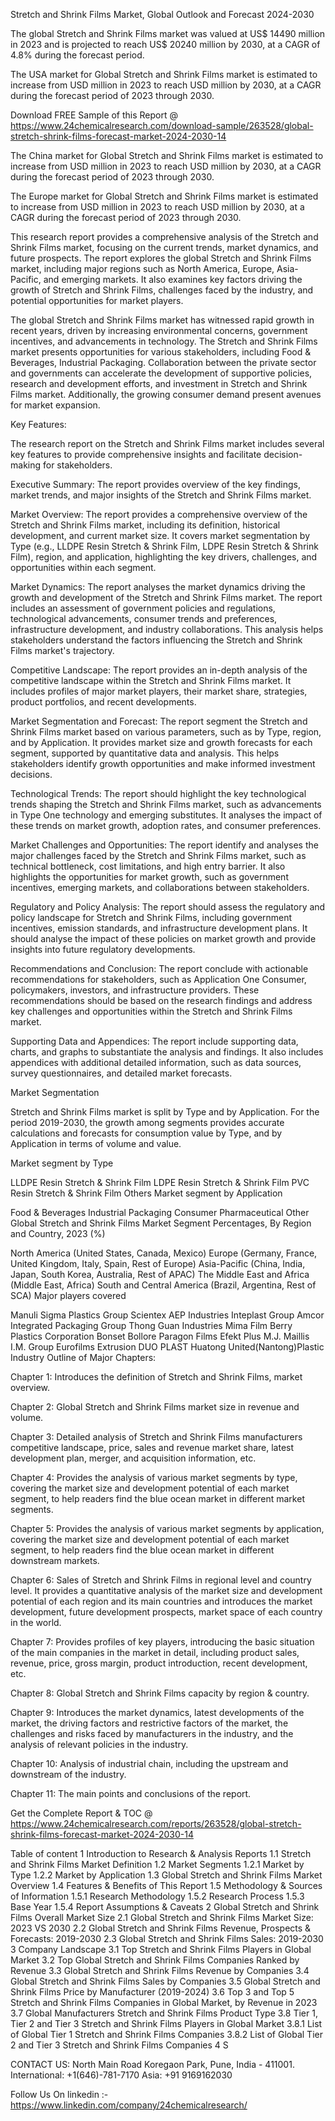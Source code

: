  Stretch and Shrink Films Market, Global Outlook and Forecast 2024-2030

 The global Stretch and Shrink Films market was valued at US$ 14490 million in 2023 and is projected to reach US$ 20240 million by 2030, at a CAGR of 4.8% during the forecast period.

The USA market for Global Stretch and Shrink Films market is estimated to increase from USD million in 2023 to reach USD million by 2030, at a CAGR during the forecast period of 2023 through 2030.

Download FREE Sample of this Report @ https://www.24chemicalresearch.com/download-sample/263528/global-stretch-shrink-films-forecast-market-2024-2030-14

The China market for Global Stretch and Shrink Films market is estimated to increase from USD million in 2023 to reach USD million by 2030, at a CAGR during the forecast period of 2023 through 2030.

The Europe market for Global Stretch and Shrink Films market is estimated to increase from USD million in 2023 to reach USD million by 2030, at a CAGR during the forecast period of 2023 through 2030.

This research report provides a comprehensive analysis of the Stretch and Shrink Films market, focusing on the current trends, market dynamics, and future prospects. The report explores the global Stretch and Shrink Films market, including major regions such as North America, Europe, Asia-Pacific, and emerging markets. It also examines key factors driving the growth of Stretch and Shrink Films, challenges faced by the industry, and potential opportunities for market players.

The global Stretch and Shrink Films market has witnessed rapid growth in recent years, driven by increasing environmental concerns, government incentives, and advancements in technology. The Stretch and Shrink Films market presents opportunities for various stakeholders, including Food & Beverages, Industrial Packaging. Collaboration between the private sector and governments can accelerate the development of supportive policies, research and development efforts, and investment in Stretch and Shrink Films market. Additionally, the growing consumer demand present avenues for market expansion.

Key Features:

The research report on the Stretch and Shrink Films market includes several key features to provide comprehensive insights and facilitate decision-making for stakeholders.

Executive Summary: The report provides overview of the key findings, market trends, and major insights of the Stretch and Shrink Films market.

Market Overview: The report provides a comprehensive overview of the Stretch and Shrink Films market, including its definition, historical development, and current market size. It covers market segmentation by Type (e.g., LLDPE Resin Stretch & Shrink Film, LDPE Resin Stretch & Shrink Film), region, and application, highlighting the key drivers, challenges, and opportunities within each segment.

Market Dynamics: The report analyses the market dynamics driving the growth and development of the Stretch and Shrink Films market. The report includes an assessment of government policies and regulations, technological advancements, consumer trends and preferences, infrastructure development, and industry collaborations. This analysis helps stakeholders understand the factors influencing the Stretch and Shrink Films market's trajectory.

Competitive Landscape: The report provides an in-depth analysis of the competitive landscape within the Stretch and Shrink Films market. It includes profiles of major market players, their market share, strategies, product portfolios, and recent developments.

Market Segmentation and Forecast: The report segment the Stretch and Shrink Films market based on various parameters, such as by Type, region, and by Application. It provides market size and growth forecasts for each segment, supported by quantitative data and analysis. This helps stakeholders identify growth opportunities and make informed investment decisions.

Technological Trends: The report should highlight the key technological trends shaping the Stretch and Shrink Films market, such as advancements in Type One technology and emerging substitutes. It analyses the impact of these trends on market growth, adoption rates, and consumer preferences.

Market Challenges and Opportunities: The report identify and analyses the major challenges faced by the Stretch and Shrink Films market, such as technical bottleneck, cost limitations, and high entry barrier. It also highlights the opportunities for market growth, such as government incentives, emerging markets, and collaborations between stakeholders.

Regulatory and Policy Analysis: The report should assess the regulatory and policy landscape for Stretch and Shrink Films, including government incentives, emission standards, and infrastructure development plans. It should analyse the impact of these policies on market growth and provide insights into future regulatory developments.

Recommendations and Conclusion: The report conclude with actionable recommendations for stakeholders, such as Application One Consumer, policymakers, investors, and infrastructure providers. These recommendations should be based on the research findings and address key challenges and opportunities within the Stretch and Shrink Films market.

Supporting Data and Appendices: The report include supporting data, charts, and graphs to substantiate the analysis and findings. It also includes appendices with additional detailed information, such as data sources, survey questionnaires, and detailed market forecasts.

Market Segmentation

Stretch and Shrink Films market is split by Type and by Application. For the period 2019-2030, the growth among segments provides accurate calculations and forecasts for consumption value by Type, and by Application in terms of volume and value.

Market segment by Type

LLDPE Resin Stretch & Shrink Film
LDPE Resin Stretch & Shrink Film
PVC Resin Stretch & Shrink Film
Others
Market segment by Application

Food & Beverages
Industrial Packaging
Consumer
Pharmaceutical
Other
Global Stretch and Shrink Films Market Segment Percentages, By Region and Country, 2023 (%)

North America (United States, Canada, Mexico)
Europe (Germany, France, United Kingdom, Italy, Spain, Rest of Europe)
Asia-Pacific (China, India, Japan, South Korea, Australia, Rest of APAC)
The Middle East and Africa (Middle East, Africa)
South and Central America (Brazil, Argentina, Rest of SCA)
Major players covered

Manuli
Sigma Plastics Group
Scientex
AEP Industries
Inteplast Group
Amcor
Integrated Packaging Group
Thong Guan Industries
Mima Film
Berry Plastics Corporation
Bonset
Bollore
Paragon Films
Efekt Plus
M.J. Maillis
I.M. Group
Eurofilms Extrusion
DUO PLAST
Huatong United(Nantong)Plastic Industry
Outline of Major Chapters:

Chapter 1: Introduces the definition of Stretch and Shrink Films, market overview.

Chapter 2: Global Stretch and Shrink Films market size in revenue and volume.

Chapter 3: Detailed analysis of Stretch and Shrink Films manufacturers competitive landscape, price, sales and revenue market share, latest development plan, merger, and acquisition information, etc.

Chapter 4: Provides the analysis of various market segments by type, covering the market size and development potential of each market segment, to help readers find the blue ocean market in different market segments.

Chapter 5: Provides the analysis of various market segments by application, covering the market size and development potential of each market segment, to help readers find the blue ocean market in different downstream markets.

Chapter 6: Sales of Stretch and Shrink Films in regional level and country level. It provides a quantitative analysis of the market size and development potential of each region and its main countries and introduces the market development, future development prospects, market space of each country in the world.

Chapter 7: Provides profiles of key players, introducing the basic situation of the main companies in the market in detail, including product sales, revenue, price, gross margin, product introduction, recent development, etc.

Chapter 8: Global Stretch and Shrink Films capacity by region & country.

Chapter 9: Introduces the market dynamics, latest developments of the market, the driving factors and restrictive factors of the market, the challenges and risks faced by manufacturers in the industry, and the analysis of relevant policies in the industry.

Chapter 10: Analysis of industrial chain, including the upstream and downstream of the industry.

Chapter 11: The main points and conclusions of the report.

Get the Complete Report & TOC @ https://www.24chemicalresearch.com/reports/263528/global-stretch-shrink-films-forecast-market-2024-2030-14

Table of content
1 Introduction to Research & Analysis Reports
1.1 Stretch and Shrink Films Market Definition
1.2 Market Segments
1.2.1 Market by Type
1.2.2 Market by Application
1.3 Global Stretch and Shrink Films Market Overview
1.4 Features & Benefits of This Report
1.5 Methodology & Sources of Information
1.5.1 Research Methodology
1.5.2 Research Process
1.5.3 Base Year
1.5.4 Report Assumptions & Caveats
2 Global Stretch and Shrink Films Overall Market Size
2.1 Global Stretch and Shrink Films Market Size: 2023 VS 2030
2.2 Global Stretch and Shrink Films Revenue, Prospects & Forecasts: 2019-2030
2.3 Global Stretch and Shrink Films Sales: 2019-2030
3 Company Landscape
3.1 Top Stretch and Shrink Films Players in Global Market
3.2 Top Global Stretch and Shrink Films Companies Ranked by Revenue
3.3 Global Stretch and Shrink Films Revenue by Companies
3.4 Global Stretch and Shrink Films Sales by Companies
3.5 Global Stretch and Shrink Films Price by Manufacturer (2019-2024)
3.6 Top 3 and Top 5 Stretch and Shrink Films Companies in Global Market, by Revenue in 2023
3.7 Global Manufacturers Stretch and Shrink Films Product Type
3.8 Tier 1, Tier 2 and Tier 3 Stretch and Shrink Films Players in Global Market
3.8.1 List of Global Tier 1 Stretch and Shrink Films Companies
3.8.2 List of Global Tier 2 and Tier 3 Stretch and Shrink Films Companies
4 S

CONTACT US:
North Main Road Koregaon Park, Pune, India - 411001.
International: +1(646)-781-7170
Asia: +91 9169162030

Follow Us On linkedin :- https://www.linkedin.com/company/24chemicalresearch/
